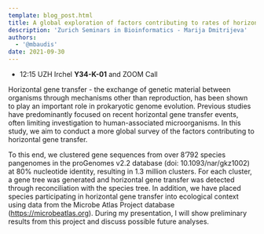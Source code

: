 ```yaml
---
template: blog_post.html
title: A global exploration of factors contributing to rates of horizontal gene transfer
description: 'Zurich Seminars in Bioinformatics - Marija Dmitrijeva'
authors:
  - '@mbaudis'
date: 2021-09-30
---
```




* 12:15 UZH Irchel **Y34-K-01** and ZOOM Call



Horizontal gene transfer - the exchange of genetic material between organisms through mechanisms other than reproduction, has been shown to play an important role in prokaryotic genome evolution. Previous studies have predominantly focused on recent horizontal gene transfer events, often limiting investigation to human-associated microorganisms. In this study, we aim to conduct a more global survey of the factors contributing to horizontal gene transfer.<!--more-->

To this end, we clustered gene sequences from over 8’792 species pangenomes in the proGenomes v2.2 database (doi: 10.1093/nar/gkz1002) at 80% nucleotide identity, resulting in 1.3 million clusters. For each cluster, a gene tree was generated and horizontal gene transfer was detected through reconciliation with the species tree. In addition, we have placed species participating in horizontal gene transfer into ecological context using data from the Microbe Atlas Project database (https://microbeatlas.org). During my presentation, I will show preliminary results from this project and discuss possible future analyses.
